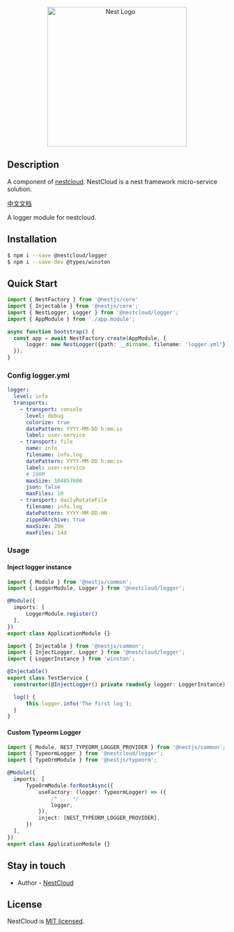 <p align="center">
  <a href="http://nestjs.com/" target="blank"><img src="https://nestjs.com/img/logo_text.svg" width="320" alt="Nest Logo" /></a>
</p>

## Description

A component of [nestcloud](http://github.com/nest-cloud/nestcloud). NestCloud is a nest framework micro-service solution.
  
[中文文档](https://nestcloud.org/solutions/ri-zhi)

A logger module for nestcloud.

## Installation

```bash
$ npm i --save @nestcloud/logger
$ npm i --save-dev @types/winston
```

## Quick Start

```typescript
import { NestFactory } from '@nestjs/core'
import { Injectable } from '@nestjs/core';
import { NestLogger, Logger } from '@nestcloud/logger';
import { AppModule } from './app.module';

async function bootstrap() {
  const app = await NestFactory.create(AppModule, { 
      logger: new NestLogger({path: __dirname, filename: 'logger.yml'})
  });
}
```

### Config logger.yml

```yaml
logger:
  level: info
  transports:
    - transport: console
      level: debug
      colorize: true
      datePattern: YYYY-MM-DD h:mm:ss
      label: user-service
    - transport: file
      name: info
      filename: info.log
      datePattern: YYYY-MM-DD h:mm:ss
      label: user-service
      # 100M
      maxSize: 104857600
      json: false
      maxFiles: 10
    - transport: dailyRotateFile
      filename: info.log
      datePattern: YYYY-MM-DD-HH
      zippedArchive: true
      maxSize: 20m
      maxFiles: 14d
```

### Usage

#### Inject logger instance

```typescript
import { Module } from '@nestjs/common';
import { LoggerModule, Logger } from '@nestcloud/logger';

@Module({
  imports: [
      LoggerModule.register()
  ],
})
export class ApplicationModule {}
```

```typescript
import { Injectable } from '@nestjs/common';
import { InjectLogger, Logger } from '@nestcloud/logger';
import { LoggerInstance } from 'winston';

@Injectable()
export class TestService {
  constructor(@InjectLogger() private readonly logger: LoggerInstance) {}

  log() {
      this.logger.info('The first log');
  }
}
```

#### Custom Typeorm Logger

```typescript
import { Module, NEST_TYPEORM_LOGGER_PROVIDER } from '@nestjs/common';
import { TypeormLogger } from '@nestcloud/logger';
import { TypeOrmModule } from '@nestjs/typeorm';

@Module({
  imports: [
      TypeOrmModule.forRootAsync({
          useFactory: (logger: TypeormLogger) => ({
              /* ... */
              logger,
          }),
          inject: [NEST_TYPEORM_LOGGER_PROVIDER],
      })
  ],
})
export class ApplicationModule {}
```

## Stay in touch

- Author - [NestCloud](https://github.com/nest-cloud)

## License

  NestCloud is [MIT licensed](LICENSE).
